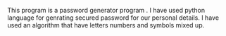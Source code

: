 This program is a password generator program .
I have used python language for genrating secured password for our personal details.
I have used an algorithm that have letters numbers and symbols mixed up.
